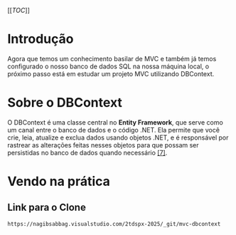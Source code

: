 [[_TOC_]]

# Introdução      

Agora que temos um conhecimento basilar de MVC e também já temos configurado o nosso banco de dados SQL na nossa máquina local, o próximo passo está em estudar um projeto MVC utilizando DBContext.

# Sobre o DBContext

O DBContext é uma classe central no **Entity Framework**, que serve como um canal entre o banco de dados e o código .NET. Ela permite que você crie, leia, atualize e exclua dados usando objetos .NET, e é responsável por rastrear as alterações feitas nesses objetos para que possam ser persistidas no banco de dados quando necessário [[7]](/Advanced-Business-Development-with-.NET/1º-Semestre/Aula-07-%2D-Projeto-MVC-e-Persistência-de-Dados-com-Entity-Framework-DbContext/Referências).

# Vendo na prática

## Link para o Clone

```
https://nagibsabbag.visualstudio.com/2tdspx-2025/_git/mvc-dbcontext
```